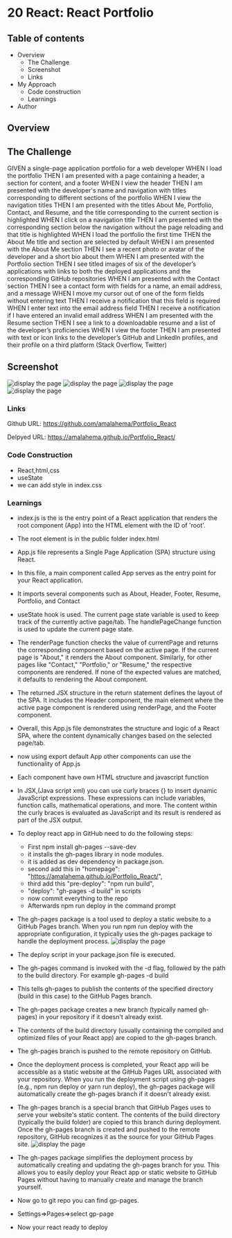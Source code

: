 # 20 React: React Portfolio
## Table of contents
- Overview
    - The Challenge
    - Screenshot
    - Links
- My Approach
    - Code construction
    - Learnings
- Author
## Overview

## The Challenge

GIVEN a single-page application portfolio for a web developer
WHEN I load the portfolio
THEN I am presented with a page containing a header, a section for content, and a footer
WHEN I view the header
THEN I am presented with the developer's name and navigation with titles corresponding to different sections of the portfolio
WHEN I view the navigation titles
THEN I am presented with the titles About Me, Portfolio, Contact, and Resume, and the title corresponding to the current section is highlighted
WHEN I click on a navigation title
THEN I am presented with the corresponding section below the navigation without the page reloading and that title is highlighted
WHEN I load the portfolio the first time
THEN the About Me title and section are selected by default
WHEN I am presented with the About Me section
THEN I see a recent photo or avatar of the developer and a short bio about them
WHEN I am presented with the Portfolio section
THEN I see titled images of six of the developer’s applications with links to both the deployed applications and the corresponding GitHub repositories
WHEN I am presented with the Contact section
THEN I see a contact form with fields for a name, an email address, and a message
WHEN I move my cursor out of one of the form fields without entering text
THEN I receive a notification that this field is required
WHEN I enter text into the email address field
THEN I receive a notification if I have entered an invalid email address
WHEN I am presented with the Resume section
THEN I see a link to a downloadable resume and a list of the developer’s proficiencies
WHEN I view the footer
THEN I am presented with text or icon links to the developer’s GitHub and LinkedIn profiles, and their profile on a third platform (Stack Overflow, Twitter)


## Screenshot
![display the page](./src/Assets/About.PNG)
![display the page](./src/Assets/Portfolio.PNG)
![display the page](./src/Assets/Resume.PNG)
![display the page](./src/Assets/contact.png)



### Links
Github URL:  https://github.com/amalahema/Portfolio_React

Delpyed URL: https://amalahema.github.io/Portfolio_React/


### Code Construction
- React,html,css
- useState
- we can add style in index.css

### Learnings
- index.js is the is the entry point of a React application that renders the root component (App) into the HTML element with the ID of 'root'.

- The root element is in the public folder index.html  <div id="root">

- App.js file represents a Single Page Application (SPA) structure using React.

- In this file, a main component called App serves as the entry point for your React application. 

- It imports several components such as About, Header, Footer, Resume, Portfolio, and Contact

- useState hook is used. The current page state variable is used to keep track of the currently active page/tab. The handlePageChange function is used to update the current page state.

- The renderPage function checks the value of currentPage and returns the corresponding component based on the active page. If the current page is "About," it renders the About component. Similarly, for other pages like "Contact," "Portfolio," or "Resume," the respective components are rendered. If none of the expected values are matched, it defaults to rendering the About component.

- The returned JSX structure in the return statement defines the layout of the SPA. It includes the Header component, the main element where the active page component is rendered using renderPage, and the Footer component.

- Overall, this App.js file demonstrates the structure and logic of a React SPA, where the content dynamically changes based on the selected page/tab.

- now using export default App other components can use the functionality of App.js

- Each component have own HTML structure and javascript function

- In JSX,(Java script xml) you can use curly braces {} to insert dynamic JavaScript expressions. These expressions can include variables, function calls, mathematical operations, and more. The content within the curly braces is evaluated as JavaScript and its result is rendered as part of the JSX output.

- To deploy react app in GitHub need to do the following steps:
    - First npm install gh-pages --save-dev
    - it installs the gh-pages library in node modules.
    - it is added as dev dependency in package.json.
    - second add this in  "homepage": "https://amalahema.github.io/Portfolio_React/",
    - third  add this  "pre-deploy": "npm run build",
    - "deploy": "gh-pages -d build" in scripts
    - now commit everything to the repo
    - Afterwards npm run deploy in the command prompt
- The gh-pages package is a tool used to deploy a static website to a GitHub Pages branch. When you run npm run deploy  with the appropriate configuration, it typically uses the gh-pages package to handle the deployment process.
![display the page](./src/Assets/gppage.PNG)

- The deploy script in your package.json file is executed.

- The gh-pages command is invoked with the -d flag, followed by the path to the build directory. For example gh-pages -d build
- This tells gh-pages to publish the contents of the specified directory (build in this case) to the GitHub Pages branch.

- The gh-pages package creates a new branch (typically named gh-pages) in your repository if it doesn't already exist.

- The contents of the build directory (usually containing the compiled and optimized files of your React app) are copied to the gh-pages branch.

- The gh-pages branch is pushed to the remote repository on GitHub.

- Once the deployment process is completed, your React app will be accessible as a static website at the GitHub Pages URL associated with your repository.
When you run the deployment script using gh-pages (e.g., npm run deploy or yarn run deploy), the gh-pages package will automatically create the gh-pages branch if it doesn't already exist.

- The gh-pages branch is a special branch that GitHub Pages uses to serve your website's static content. The contents of the build directory (typically the build folder) are copied to this branch during deployment. Once the gh-pages branch is created and pushed to the remote repository, GitHub recognizes it as the source for your GitHub Pages site.
![display the page](./src/Assets/gp_static_file.PNG)

-  The gh-pages package simplifies the deployment process by automatically creating and updating the gh-pages branch for you. This allows you to easily deploy your React app or static website to GitHub Pages without having to manually create and manage the branch yourself.

- Now go to git repo you can  find gp-pages.

- Settings=>Pages=>select gp-page

- Now your react ready to deploy






